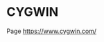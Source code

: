 <!-- TITLE: Windows -->
<!-- SUBTITLE: A quick summary of Windows -->

# CYGWIN
Page https://www.cygwin.com/ 
